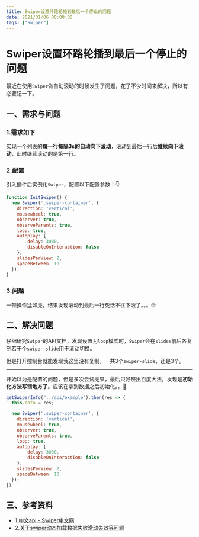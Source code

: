 ```yaml
---
title: Swiper设置环路轮播到最后一个停止的问题
date: 2021/01/06 00:00:00
tags: ["Swiper"]
---
```


# Swiper设置环路轮播到最后一个停止的问题

<ClientOnly>
  <display-bar :displayData="$frontmatter"></display-bar>
</ClientOnly>

最近在使用`Swiper`做自动滚动的时候发生了问题，花了不少时间来解决，所以有必要记一下。

## 一、需求与问题

### 1.需求如下

实现一个列表的**每一行每隔3s的自动向下滚动**，滚动到最后一行后**继续向下滚动**，此时继续滚动的是第一行。

### 2.配置

引入插件后实例化`Swiper`，配置以下配置参数：👇

```js
function InitSwiper() {
  new Swiper('.swiper-container', {
    direction: 'vertical',
    mousewheel: true,
    observer: true,
    observeParents: true,
    loop: true,
    autoplay: {
        delay: 3000,
        disableOnInteraction: false
    },
    slidesPerView: 2,
    spaceBetween: 10
  });
}
```

### 3.问题

一顿操作猛如虎，结果发现滚动到最后一行死活不往下滚了。。。🙄

## 二、解决问题

仔细研究`Swiper`的API文档，发现设置为`loop`模式时，`Swiper`会在`slides`前后各复制若干个`swiper-slide`用于滚动切换。

但是打开控制台就能发现我这里没有复制，一共3个`swiper-slide`，还是3个。

****

开始以为是配置的问题，但是多次尝试无果，最后只好祭出百度大法，发现是**初始化方法写错地方了**。应该在拿到数据之后初始化。。🤣

```js
getSwiperInfo("../api/example").then(res => {
  this.data = res;

  new Swiper('.swiper-container', {
    direction: 'vertical',
    mousewheel: true,
    observer: true,
    observeParents: true,
    loop: true,
    autoplay: {
        delay: 3000,
        disableOnInteraction: false
    },
    slidesPerView: 2,
    spaceBetween: 10
  });
})
```



## 三、参考资料

* 1.[中文api - Swiper中文网](https://www.swiper.com.cn/api/index.html)
* 2.[关于swiper动态加载数据失败滑动失效等问题](https://blog.csdn.net/qq_29954811/article/details/89924219)

